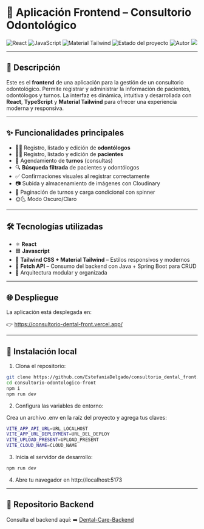 # 🦷 Aplicación Frontend – Consultorio Odontológico

![React](https://img.shields.io/badge/React-20232A?style=for-the-badge&logo=react&logoColor=61DAFB)
![JavaScript](https://img.shields.io/badge/JavaScript-F7DF1E?style=for-the-badge&logo=javascript&logoColor=black)
![Material Tailwind](https://img.shields.io/badge/Material--Tailwind-06B6D4?style=for-the-badge&logo=tailwind-css&logoColor=white)
![Estado del proyecto](https://img.shields.io/badge/Estado-Terminado-brightgreen?style=for-the-badge)
![Autor](https://img.shields.io/badge/Autor-Estefanía%20Delgado-blueviolet?style=for-the-badge)
 <img src="https://img.shields.io/badge/Cloudinary-3448C5?style=flat-square&logo=cloudinary&logoColor=white" />

---

## 🧾 Descripción

Este es el **frontend** de una aplicación para la gestión de un consultorio odontológico. Permite registrar y administrar la información de pacientes, odontólogos y turnos. La interfaz es dinámica, intuitiva y desarrollada con **React**, **TypeScript** y **Material Tailwind** para ofrecer una experiencia moderna y responsiva.

---

## ✨ Funcionalidades principales

- 👨‍⚕️ Registro, listado y edición de **odontólogos**
- 🧑‍💼 Registro, listado y edición de **pacientes**
- 📅 Agendamiento de **turnos** (consultas)
- 🔍 **Búsqueda filtrada** de pacientes y odontólogos
- ✅ Confirmaciones visuales al registrar correctamente
- 📷 Subida y almacenamiento de imágenes con Cloudinary
- 🔄 Paginación de turnos y carga condicional con spinner
- 🌞🌜 Modo Oscuro/Claro

---

## 🛠️ Tecnologías utilizadas

- ⚛️ **React** 
- 🟦 **Javascript** 
- 🎨 **Tailwind CSS + Material Tailwind** – Estilos responsivos y modernos
- 📡 **Fetch API** – Consumo del backend con Java + Spring Boot para CRUD
- 🧩 Arquitectura modular y organizada
  
---

## 🌐 Despliegue
La aplicación está desplegada en:

👉 https://consultorio-dental-front.vercel.app/

---

## 🚀 Instalación local

1. Clona el repositorio:

```bash
git clone https://github.com/EstefaniaDelgado/consultorio_dental_front.git
cd consultorio-odontologico-front
npm i
npm run dev
```

2. Configura las variables de entorno:

Crea un archivo .env en la raíz del proyecto y agrega tus claves:

```bash
VITE_APP_API_URL=URL_LOCALHOST
VITE_APP_URL_DEPLOYMENT=URL_DEL_DEPLOY
VITE_UPLOAD_PRESENT=UPLOAD_PRESENT
VITE_CLOUD_NAME=CLOUD_NAME
```

3. Inicia el servidor de desarrollo:
   
 ```bash
npm run dev
```

4. Abre tu navegador en http://localhost:5173

---

## 🔗 Repositorio Backend
Consulta el backend aquí:
➡️ [Dental-Care-Backend](https://github.com/EstefaniaDelgado/consultorioDental)
